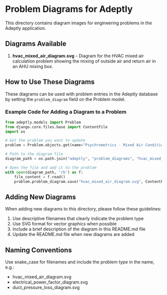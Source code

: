 # Problem Diagrams for Adeptly

This directory contains diagram images for engineering problems in the Adeptly application.

## Diagrams Available

1. **hvac_mixed_air_diagram.svg** - Diagram for the HVAC mixed air calculation problem showing the mixing of outside air and return air in an AHU mixing box.

## How to Use These Diagrams

These diagrams can be used with problem entries in the Adeptly database by setting the `problem_diagram` field on the Problem model. 

### Example Code for Adding a Diagram to a Problem

```python
from adeptly.models import Problem
from django.core.files.base import ContentFile
import os

# Get the problem you want to update
problem = Problem.objects.get(name="Psychrometrics - Mixed Air Conditions")

# Path to the diagram file
diagram_path = os.path.join("adeptly", "problem_diagrams", "hvac_mixed_air_diagram.svg")

# Open the file and add it to the problem
with open(diagram_path, 'rb') as f:
    file_content = f.read()
    problem.problem_diagram.save("hvac_mixed_air_diagram.svg", ContentFile(file_content), save=True)
```

## Adding New Diagrams

When adding new diagrams to this directory, please follow these guidelines:

1. Use descriptive filenames that clearly indicate the problem type
2. Use SVG format for vector graphics when possible
3. Include a brief description of the diagram in this README.md file
4. Update the README.md file when new diagrams are added

## Naming Conventions

Use snake_case for filenames and include the problem type in the name, e.g.:
- hvac_mixed_air_diagram.svg
- electrical_power_factor_diagram.svg
- duct_pressure_loss_diagram.svg
